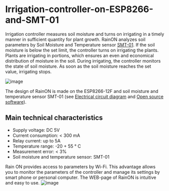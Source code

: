 # Irrigation-controller-on-ESP8266-and-SMT-01
Irrigation controller measures soil moisture and turns on irrigating in a timely manner in sufficient quantity for plant growth.
RainON analyzes soil parameters by Soil Moisture and Temperature sensor [SMT-01](https://github.com/greensensors/SMT-Soil-Moisture-Sensor-for-Arduino). If the soil moisture is below the set limit, the controller turns on irrigating the plants. Plants are irrigating in portions, which ensures an even and economical distribution of moisture in the soil. During irrigating, the controller monitors the state of soil moisture. As soon as the soil moisture reaches the set value, irrigating stops.

![image](https://user-images.githubusercontent.com/77538035/110234558-c891f380-7f33-11eb-8668-9c807c7b3e10.png)

The design of RainON is made on the ESP8266-12F and soil moisture and temperature sensor SMT-01 (see
[Electrical circuit diagram](https://github.com/greensensors/Irrigation-controller-on-ESP8266-and-SMT-01/blob/main/RainON-ESP8266-circuit.JPG) and
[Open source software](https://github.com/greensensors/Irrigation-controller-on-ESP8266-and-SMT-01/blob/main/RainON-210302.ino)).

## Main technical characteristics
* Supply voltage: DC 5V
* Current consumption: < 300 mA
* Relay current: up to 5A
* Temperature range: -20 + 55 ° C
* Measurement error: < 3%
* Soil moisture and temperature sensor: SMT-01

Rain ON provides access to parameters by Wi-Fi. 
This advantage allows you to monitor the parameters of the controller and manage its settings by smart phone or personal computer. 
The WEB-page of RainON is intuitive and easy to use.
![image](https://user-images.githubusercontent.com/77538035/110235427-8b7c3000-7f38-11eb-82f9-86f571c90120.png)

